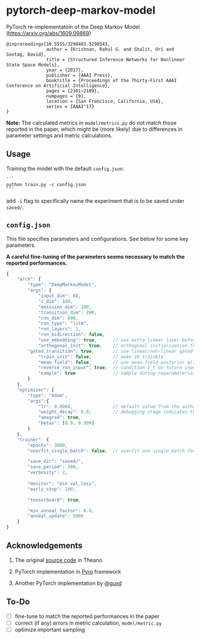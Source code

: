 # pytorch-deep-markov-model
PyTorch re-implementatoin of the Deep Markov Model (https://arxiv.org/abs/1609.09869)
```
@inproceedings{10.5555/3298483.3298543,
               author = {Krishnan, Rahul G. and Shalit, Uri and Sontag, David},
               title = {Structured Inference Networks for Nonlinear State Space Models},
               year = {2017},
               publisher = {AAAI Press},
               booktitle = {Proceedings of the Thirty-First AAAI Conference on Artificial Intelligence},
               pages = {2101–2109},
               numpages = {9},
               location = {San Francisco, California, USA},
               series = {AAAI'17}
}
```
**Note:** The calculated metrics in `model/metrics.py` do not match those reported in the paper, which might be (more likely) due to differences in parameter settings and metric calculations.

## Usage
Training the model with the default `config.json`:

    ```
    python train.py -c config.json
    ```

add `-i` flag to specifically name the experiment that is to be saved under `saved/`.

## `config.json`
This file specifies parameters and configurations.
See below for some key parameters.

**A careful fine-tuning of the parameters seems necessary to match the reported performances.**
```javascript
{
    "arch": {
        "type": "DeepMarkovModel",
        "args": {
            "input_dim": 88,
            "z_dim": 100,
            "emission_dim": 100,
            "transition_dim": 200,
            "rnn_dim": 600,
            "rnn_type": "lstm",
            "rnn_layers": 1,
            "rnn_bidirection": false,
            "use_embedding": true,      // use extra linear layer before RNN
            "orthogonal_init": true,    // orthogonal initialization for RNN
	    "gated_transition": true,       // use linear/non-linear gated transition
            "train_init": false,        // make z0 trainble
            "mean_field": false,        // use mean-field posterior q(z_t | x)
            "reverse_rnn_input": true,  // condition z_t on future inputs i.e. q(z_t | x_r)
            "sample": true              // sample during reparameterization
        }
    },
    "optimizer": {
        "type": "Adam",
        "args":{
            "lr": 0.0008,               // default value from the author's source code
            "weight_decay": 0.0,        // debugging stage indicates that 1.0 prevents training
            "amsgrad": true,
            "betas": [0.9, 0.999]
        }
    },
    "trainer": {
        "epochs": 3000,
        "overfit_single_batch": false,  // overfit one single batch for debug

        "save_dir": "saved/",
        "save_period": 500,
        "verbosity": 2,
        
        "monitor": "min val_loss",
        "early_stop": 100,

        "tensorboard": true,

        "min_anneal_factor": 0.0,
        "anneal_update": 5000
    }
}
```

## Acknowledgements
1. The original [source code](https://github.com/clinicalml/structuredinference/tree/master/expt-polyphonic-fast) in Theano

2. PyTorch implementation in [Pyro](https://github.com/pyro-ppl/pyro/tree/dev/examples/dmm) framework

3. Another PyTorch implementation by [@guxd](https://github.com/guxd/deepHMM)

## To-Do
- [ ] fine-tune to match the reported performances in the paper
- [ ] correct (if any) errors in metric calculation, `model/metric.py`
- [ ] optimize important sampling